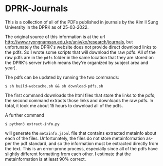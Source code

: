 # DPRK-Journals

This is a collection of all of the PDFs published in journals by the Kim Il Sung University in the DPRK as of 25-03-2022.

The original source of this information is at the url <http://www.ryongnamsan.edu.kp/univ/ko/research/journals>,
but unfortunately the DPRK's website does not provide direct download links to the pdfs.
So I wrote some scripts that will download the raw pdfs.
All of the raw pdfs are in the `pdfs` folder in the same location that they are stored on the DPRK's server (which means they're organized by subject area and year).

The pdfs can be updated by running the two commands:
```
$ sh build-webcache.sh && sh download-pdfs.sh
```
The first command downloads the html files that store the links to the pdfs; the second command extracts those links and downloads the raw pdfs.
In total, it took me about 15 hours to download all of the pdfs.

A further command
```
$ python3 extract-info.py
```
will generate the `metainfo.jsonl` file that contains extracted metainfo about each of the files.
Unfortunately, the files do not store metainformation as-per the pdf standard, and so the information must be extracted directly from the text.
This is an error-prone process, especially since all of the pdfs have slightly different formatting from each other.
I estimate that the metainformation is at least 90% correct.
